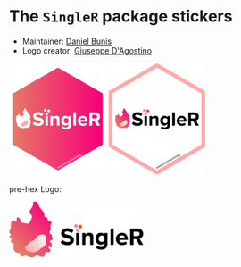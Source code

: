# The `SingleR` package stickers

* Maintainer: [Daniel Bunis](https://github.com/dtm2451)
* Logo creator: [Giuseppe D'Agostino](https://github.com/gdagstn)

<img src=SingleR_sticker_invert.png height="200">
<img src=SingleR_sticker.png height="200">

pre-hex Logo:

<img src=SingleR_logo.png height="100">

